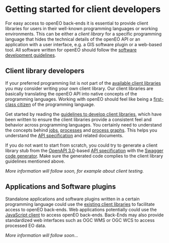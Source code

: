 # Getting started for client developers

For easy access to openEO back-ends it is essential to provide client libraries for users in their well-known programming languages or working environments. This can be either a *client library* for a specific programming language that hides the technical details of the openEO API or an application with a user interface, e.g. a GIS software plugin or a web-based tool. All software written for openEO should follow the [software development guidelines](guidelines-software.md).

## Client library developers

If your preferred programming list is not part of the [available client libraries](gettingstarted-users.md) you may consider writing your own client library. Our client libraries are basically translating the openEO API into native concepts of the programming languages. Working with openEO should feel like being a [first-class citizen](https://en.wikipedia.org/wiki/First-class_citizen) of the programming language.

Get started by reading the [guidelines to develop client libraries](guidelines-clients.md), which have been written to ensure the client libraries provide a consistent feel and behavior across programming languages. You certainly need to understand the concepts behind [jobs](jobs.md), [processes](processes.md) and [process graphs](processgraphs.md). This helps you understand the [API specification](apireference.md) and related documents.

If you do not want to start from scratch, you could try to generate a client library stub from the [OpenAPI 3.0](https://www.openapis.org/)-based [API specification](apireference.md) with the [Swagger code generator](https://github.com/swagger-api/swagger-codegen). Make sure the generated code complies to the client library guidelines mentioned above.

*More information will follow soon, for example about client testing.*

## Applications and Software plugins

Standalone applications and software plugins written in a certain programming language could use the [existing client libraries](gettingstarted-users.md) to facilitate access to openEO back-ends. Web applications potentially could use the [JavaScript client](https://github.com/Open-EO/openeo-js-client) to access openEO back-ends. Back-Ends may also provide standardized web interfaces such as OGC WMS or OGC WCS to access processed EO data.

*More information will follow soon...*